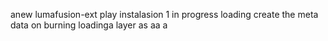  anew lumafusion-ext
play
instalasion 1
in progress
loading
create the meta
data on burning
loadinga
layer
as
aa
a
 
